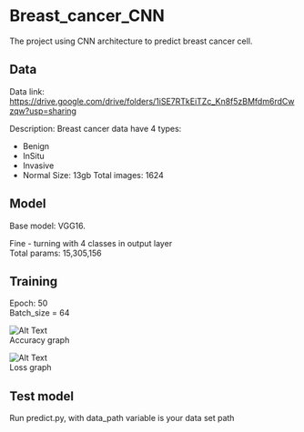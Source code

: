 # Breast_cancer_CNN

The project using CNN architecture to predict breast cancer cell.

## Data
Data link: https://drive.google.com/drive/folders/1iSE7RTkEiTZc_Kn8f5zBMfdm6rdCwzqw?usp=sharing

Description: 
Breast cancer data have 4 types: 
- Benign
- InSitu
- Invasive
- Normal
Size: 13gb
Total images: 1624

## Model
Base model: VGG16.

Fine - turning with 4 classes in output layer  
Total params: 15,305,156

## Training

Epoch: 50  
Batch_size = 64  


![Alt Text](https://github.com/LeNguyenGiaBao/Breast_cancer_use_CNN_Nhom9/blob/master/accuracy.png)  
Accuracy graph

![Alt Text](https://github.com/LeNguyenGiaBao/Breast_cancer_use_CNN_Nhom9/blob/master/loss.png)  
Loss graph


## Test model
Run predict.py, with data_path variable is your data set path 
